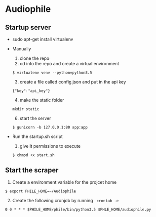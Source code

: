 # Audiophile

## Startup server
* sudo apt-get install virtualenv
* Manually
  1. clone the repo
  2. cd into the repo and create a virtual environment
  ```
  $ virtualenv venv --python=python3.5
  ```
  3. create a file called config.json and put in the api key
  ```
  {"key":"api_key"}
  ```

  4. make the static folder
  ```
  mkdir static
  ```

  6. start the server
  ```
  $ gunicorn -b 127.0.0.1:80 app:app
  ```
* Run the startup.sh script
  1. give it permissions to execute
  ```
  $ chmod +x start.sh
  ```

## Start the scraper
1. Create a environment variable for the projcet home
```
$ export PHILE_HOME=~/Audiophile
```
2. Create the following cronjob by running <code> crontab -e </code>
```
0 0 * * * $PHILE_HOME/phile/bin/python3.5 $PHLE_HOME/audiophile.py
```
